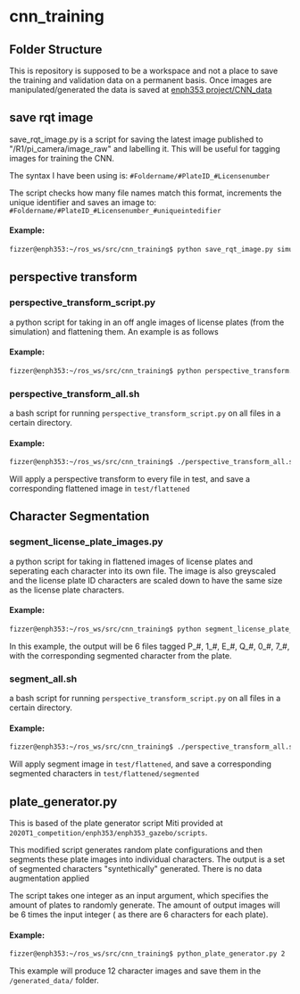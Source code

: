 # cnn_training

## Folder Structure
This is repository is supposed to be a workspace and not a place to save the training and validation data on a permanent basis. Once images are manipulated/generated the data is saved at 
[enph353 project/CNN_data](https://drive.google.com/drive/u/0/folders/1GhAsbMGbIHb7_XyJUaurLmqfQbezjeYd)

## save rqt image
save_rqt_image.py is a script for saving the latest image published to "/R1/pi_camera/image_raw" and labelling it. This will be useful for tagging images for training the CNN. 

The syntax I have been using is:
`#Foldername/#PlateID_#Licensenumber`

The script checks how many file names match this format, increments the unique identifier and saves an image to:
`#Foldername/#PlateID_#Licensenumber_#uniqueintedifier`

#### Example:
``` bash
fizzer@enph353:~/ros_ws/src/cnn_training$ python save_rqt_image.py simulation_data/P1_EQ07
```

## perspective transform

### perspective_transform_script.py
 a python script for taking in an off angle images of license plates (from the simulation) and flattening them. An example is as follows

#### Example:
``` bash
fizzer@enph353:~/ros_ws/src/cnn_training$ python perspective_transform.py test/P1_EQ07_1.png
```
### perspective_transform_all.sh
 a bash script for running `perspective_transform_script.py` on all files in a certain directory.

#### Example:
``` bash
fizzer@enph353:~/ros_ws/src/cnn_training$ ./perspective_transform_all.sh test/
```
Will apply a perspective transform to every file in test, and save a corresponding flattened image in `test/flattened`

## Character Segmentation

### segment_license_plate_images.py
 a python script for taking in flattened images of license plates and seperating each character into its own file. The image is also greyscaled and the license plate ID characters are scaled down to have the same size as the license plate characters.

#### Example:
``` bash
fizzer@enph353:~/ros_ws/src/cnn_training$ python segment_license_plate_images.py test/flattened/P1_EQ07_1.png
```
In this example, the output will be 6 files tagged P_#, 1_#, E_#, Q_#, 0_#, 7_#, with the corresponding segmented character from the plate.
### segment_all.sh
 a bash script for running `perspective_transform_script.py` on all files in a certain directory.

#### Example:
``` bash
fizzer@enph353:~/ros_ws/src/cnn_training$ ./perspective_transform_all.sh test/flattened
```
Will apply segment image in `test/flattened`, and save a corresponding segmented characters in `test/flattened/segmented`

## plate_generator.py
This is based of the plate generator script Miti provided at `2020T1_competition/enph353/enph353_gazebo/scripts`.

This modified script generates random plate configurations and then segments these plate images into individual characters. The output is a set of segmented characters "syntethically" generated. There is no data augmentation applied

The script takes one integer as an input argument, which specifies the amount of plates to randomly generate. The amount of output images will be 6 times the input integer ( as there are 6 characters for each plate).

#### Example:
``` bash
fizzer@enph353:~/ros_ws/src/cnn_training$ python_plate_generator.py 2
```
This example will produce 12 character images and save them in the `/generated_data/` folder.


